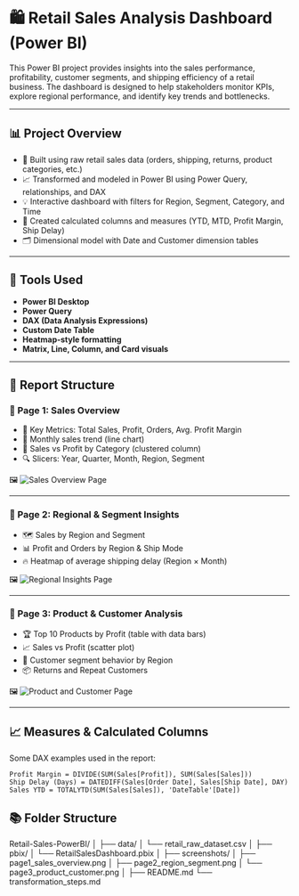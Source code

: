 # 🛍️ Retail Sales Analysis Dashboard (Power BI)

This Power BI project provides insights into the sales performance, profitability, customer segments, and shipping efficiency of a retail business. The dashboard is designed to help stakeholders monitor KPIs, explore regional performance, and identify key trends and bottlenecks.

---

## 📊 Project Overview

- 🧾 Built using raw retail sales data (orders, shipping, returns, product categories, etc.)
- 📈 Transformed and modeled in Power BI using Power Query, relationships, and DAX
- 💡 Interactive dashboard with filters for Region, Segment, Category, and Time
- 🧠 Created calculated columns and measures (YTD, MTD, Profit Margin, Ship Delay)
- 🗂️ Dimensional model with Date and Customer dimension tables

---

## 🔧 Tools Used

- **Power BI Desktop**
- **Power Query**
- **DAX (Data Analysis Expressions)**
- **Custom Date Table**
- **Heatmap-style formatting**
- **Matrix, Line, Column, and Card visuals**

---

## 📁 Report Structure

### 📌 Page 1: Sales Overview

- 🚀 Key Metrics: Total Sales, Profit, Orders, Avg. Profit Margin
- 📅 Monthly sales trend (line chart)
- 🧱 Sales vs Profit by Category (clustered column)
- 🔍 Slicers: Year, Quarter, Month, Region, Segment

🖼️ ![Sales Overview Page](screenshots/page1_sales_overview.png)

---

### 📌 Page 2: Regional & Segment Insights

- 🗺️ Sales by Region and Segment
- 📊 Profit and Orders by Region & Ship Mode
- 🔥 Heatmap of average shipping delay (Region × Month)

🖼️ ![Regional Insights Page](screenshots/page2_region_segment.png)

---

### 📌 Page 3: Product & Customer Analysis

- 🏆 Top 10 Products by Profit (table with data bars)
- 📈 Sales vs Profit (scatter plot)
- 🧑 Customer segment behavior by Region
- 📦 Returns and Repeat Customers

🖼️ ![Product and Customer Page](screenshots/page3_product_customer.png)

---

## 📈 Measures & Calculated Columns

Some DAX examples used in the report:

```dax
Profit Margin = DIVIDE(SUM(Sales[Profit]), SUM(Sales[Sales]))
Ship Delay (Days) = DATEDIFF(Sales[Order Date], Sales[Ship Date], DAY)
Sales YTD = TOTALYTD(SUM(Sales[Sales]), 'DateTable'[Date])
```

## 📚 Folder Structure
Retail-Sales-PowerBI/
│
├── data/
│   └── retail_raw_dataset.csv
│
├── pbix/
│   └── RetailSalesDashboard.pbix
│
├── screenshots/
│   ├── page1_sales_overview.png
│   ├── page2_region_segment.png
│   └── page3_product_customer.png
│
├── README.md
└── transformation_steps.md

